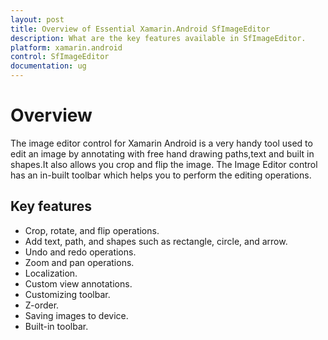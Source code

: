 ```yaml
---
layout: post
title: Overview of Essential Xamarin.Android SfImageEditor
description: What are the key features available in SfImageEditor.
platform: xamarin.android
control: SfImageEditor
documentation: ug
---
```


# Overview

The image editor control for Xamarin Android is a very handy tool used to edit an image by annotating with free hand drawing paths,text and built in shapes.It also allows you crop and flip the image.  The Image Editor control has an in-built toolbar which helps you to perform the editing operations.

## Key features

* Crop, rotate, and flip operations.
* Add text, path, and shapes such as rectangle, circle, and arrow.
* Undo and redo operations.
* Zoom and pan operations.
* Localization.
* Custom view annotations.
* Customizing toolbar.
* Z-order.
* Saving images to device.
* Built-in toolbar.